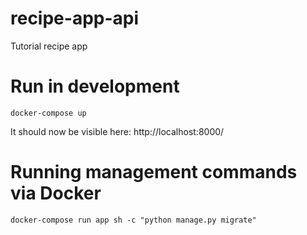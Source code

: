 # recipe-app-api
Tutorial recipe app


# Run in development

    docker-compose up


It should now be visible here: http://localhost:8000/


# Running management commands via Docker

    docker-compose run app sh -c "python manage.py migrate"
